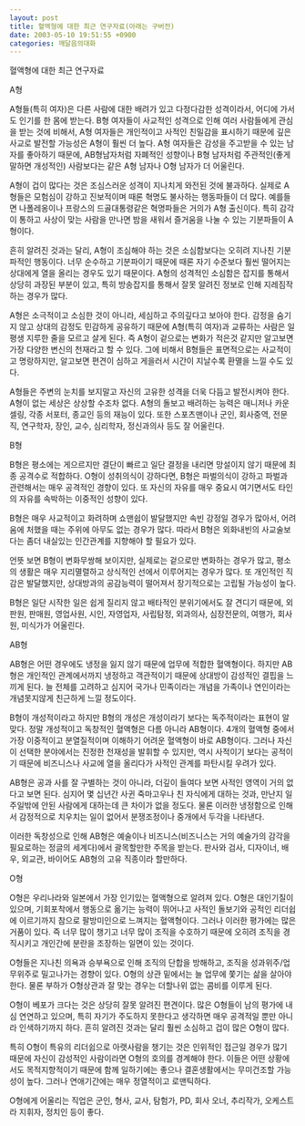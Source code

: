```yaml
---
layout: post
title: 혈액형에 대한 최근 연구자료(아래는 구버전)
date: 2003-05-10 19:51:55 +0900
categories: 깨달음의대화
---
```

혈액형에 대한 최근 연구자료
  

  
A형
  

  
A형들(특히 여자)은 다른 사람에 대한 배려가 있고 다정다감한 성격이라서, 어디에 가서도 인기를 한 몸에 받는다. B형 여자들이 사교적인 성격으로 인해 여러 사람들에게 관심을 받는 것에 비해서, A형 여자들은 개인적이고 사적인 친밀감을 표시하기 때문에 깊은 사교로 발전할 가능성은 A형이 훨씬 더 높다. A형 여자들은 감성을 주고받을 수 있는 남자를 좋아하기 때문에, AB형남자처럼 자폐적인 성향이나 B형 남자처럼 주관적인(좋게 말하면 개성적인) 사람보다는 같은 A형 남자나 O형 남자가 더 어울린다.
  

  
A형이 겁이 많다는 것은 조심스러운 성격이 지나치게 와전된 것에 불과하다. 실제로 A형들은 모험심이 강하고 진보적이며 때론 혁명도 불사하는 행동파들이 더 많다. 예를들면 나폴레옹이나 프랑스의 드골대통령같은 혁명파들은 거의가 A형 출신이다. 특히 감각이 통하고 사상이 맞는 사람을 만나면 밤을 새워서 즐거움을 나눌 수 있는 기분파들이 A형이다.
  

  
흔히 알려진 것과는 달리, A형이 조심해야 하는 것은 소심함보다는 오히려 지나친 기분파적인 행동이다. 너무 순수하고 기분파이기 때문에 때론 자기 수준보다 훨씬 떨어지는 상대에게 열을 올리는 경우도 있기 때문이다. A형의 성격적인 소심함은 잡지를 통해서 상당히 과장된 부분이 있고, 특히 방송잡지를 통해서 잘못 알려진 정보로 인해 지레짐작 하는 경우가 많다.
  

  
A형은 소극적이고 소심한 것이 아니라, 세심하고 주의깊다고 보아야 한다. 감정을 숨기지 않고 상대의 감정도 민감하게 공유하기 때문에 A형(특히 여자)과 교류하는 사람은 일 평생 지루한 줄을 모르고 살게 된다. 즉 A형이 겉으로는 변화가 적은것 같지만 알고보면 가장 다양한 변신의 천재라고 할 수 있다. 그에 비해서 B형들은 표면적으로는 사교적이고 명랑하지만, 알고보면 편견이 심하고 게을러서 시간이 지날수록 환멸을 느낄 수도 있다.
  

  
A형들은 주변의 눈치를 보지말고 자신의 고유한 성격을 더욱 다듬고 발전시켜야 한다. A형이 없는 세상은 상상할 수조차 없다. A형의 돌보고 배려하는 능력은 매니저나 카운셀링, 각종 서포터, 종교인 등의 재능이 있다. 또한 스포츠맨이나 군인, 회사중역, 전문직, 연구학자, 장인, 교수, 심리학자, 정신과의사 등도 잘 어울린다.
  

  

  

  
B형
  

  
B형은 평소에는 게으르지만 결단이 빠르고 일단 결정을 내리면 망설이지 않기 때문에 최종 공격수로 적합하다. O형이 성취의식이 강하다면, B형은 파벌의식이 강하고 파벌과 관련해서는 매우 공격적인 경향이 있다. 또 자신의 자유를 매우 중요시 여기면서도 타인의 자유를 속박하는 이중적인 성향이 있다.
  

  
B형은 매우 사교적이고 화려하며 쇼맨쉽이 발달했지만 속빈 강정일 경우가 많아서, 어려움에 처했을 때는 주위에 아무도 없는 경우가 많다. 따라서 B형은 외화내빈의 사교술보다는 좀더 내실있는 인간관계를 지향해야 할 필요가 있다.
  

  
언뜻 보면 B형이 변화무쌍해 보이지만, 실제로는 겉으로만 변화하는 경우가 많고, 평소의 생활은 매우 지리멸렬하고 상식적인 선에서 이루어지는 경우가 많다. 또 개인적인 직감은 발달했지만, 상대방과의 공감능력이 떨어져서 장기적으로는 고립될 가능성이 높다.
  

  
B형은 일단 시작한 일은 쉽게 질리지 않고 배타적인 분위기에서도 잘 견디기 때문에, 외판원, 판매원, 영업사원, 시인, 자영업자, 사립탐정, 외과의사, 심장전문의, 여행가, 회사원, 미식가가 어울린다.
  

  

  

  
AB형
  

  
AB형은 어떤 경우에도 냉정을 잃지 않기 때문에 업무에 적합한 혈액형이다. 하지만 AB형은 개인적인 관계에서까지 냉정하고 객관적이기 때문에 상대방이 감성적인 결핍을 느끼게 된다. 늘 전체를 고려하고 심지어 국가나 민족이라는 개념을 가족이나 연인이라는 개념못지않게 친근하게 느낄 정도이다.
  

  
B형이 개성적이라고 하지만 B형의 개성은 개성이라기 보다는 독주적이라는 표현이 알맞다. 정말 개성적이고 독창적인 혈액형은 다름 아니라 AB형이다. 4개의 혈액형 중에서 가장 이중적이고 분열질적이며 이해하기 어려운 혈액형이 바로 AB형이다. 그러나 자신이 선택한 분야에서는 진정한 천재성을 발휘할 수 있지만, 역시 사적이기 보다는 공적이기 때문에 비즈니스나 사교에 열을 올리다가 사적인 관계를 파탄시킬 우려가 있다.
  

  
AB형은 공과 사를 잘 구별하는 것이 아니라, 더깊이 들여다 보면 사적인 영역이 거의 없다고 보면 된다. 심지어 몇 십년간 사귄 죽마고우나 친 자식에게 대하는 것과, 만난지 일주일밖에 안된 사람에게 대하는데 큰 차이가 없을 정도다. 물론 이러한 냉정함으로 인해서 감정적으로 치우치는 일이 없어서 분쟁조정이나 중개에서 두각을 나타낸다.
  

  
이러한 독창성으로 인해 AB형은 예술이나 비즈니스(비즈니스는 거의 예술가의 감각을 필요로하는 정글의 세계다)에서 괄목할만한 주목을 받는다. 판사와 검사, 디자이너, 배우, 외교관, 바이어도 AB형의 고유 직종이라 할만하다.
  

  

  

  
O형
  

  
O형은 우리나라와 일본에서 가장 인기있는 혈액형으로 알려져 있다. O형은 대인기질이 있으며, 기회포착에서 행동으로 옮기는 능력이 뛰어나고 사적인 돌보기와 공적인 리더쉽에 이르기까지 참으로 팔방미인으로 느껴지는 혈액형이다. 그러나 이러한 평가에는 많은 거품이 있다. 즉 너무 많이 챙기고 너무 많이 조직을 수호하기 때문에 오히려 조직을 경직시키고 개인간에 분란을 조장하는 일면이 있는 것이다.
  

  
O형들은 지나친 의욕과 승부욕으로 인해 조직의 단합을 방해하고, 조직을 성과위주/업무위주로 밀고나가는 경향이 있다. O형의 상관 밑에서는 늘 업무에 쫓기는 삶을 살아야 한다. 물론 부하가 O형상관과 잘 맞는 경우는 더할나위 없는 콤비를 이루게 된다.
  

  
O형이 베포가 크다는 것은 상당히 잘못 알려진 편견이다. 많은 O형들이 남의 평가에 내심 연연하고 있으며, 특히 자기가 주도하지 못한다고 생각하면 매우 공격적일 뿐만 아니라 인색하기까지 하다. 흔히 알려진 것과는 달리 훨씬 소심하고 겁이 많은 O형이 많다.
  

  
특히 O형이 특유의 리더쉽으로 아랫사람을 챙기는 것은 인위적인 접근일 경우가 많기 때문에 자신이 감성적인 사람이라면 O형의 호의를 경계해야 한다. 이들은 어떤 상황에서도 목적지향적이기 때문에 함께 일하기에는 좋으나 결혼생활에서는 무미건조할 가능성이 높다. 그러나 연애기간에는 매우 정열적이고 로맨틱하다.
  

  
O형에게 어울리는 직업은 군인, 형사, 교사, 탐험가, PD, 회사 오너, 추리작가, 오케스트라 지휘자, 정치인 등이 좋다.